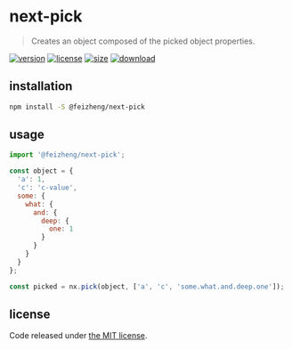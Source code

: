 # next-pick
> Creates an object composed of the picked object properties.

[![version][version-image]][version-url]
[![license][license-image]][license-url]
[![size][size-image]][size-url]
[![download][download-image]][download-url]

## installation
```bash
npm install -S @feizheng/next-pick
```

## usage
```js
import '@feizheng/next-pick';

const object = {
  'a': 1,
  'c': 'c-value',
  some: {
    what: {
      and: {
        deep: {
          one: 1
        }
      }
    }
  }
};

const picked = nx.pick(object, ['a', 'c', 'some.what.and.deep.one']);
```

## license
Code released under [the MIT license](https://github.com/afeiship/next-pick/blob/master/LICENSE.txt).

[version-image]: https://img.shields.io/npm/v/@feizheng/next-pick
[version-url]: https://npmjs.org/package/@feizheng/next-pick

[license-image]: https://img.shields.io/npm/l/@feizheng/next-pick
[license-url]: https://github.com/afeiship/next-pick/blob/master/LICENSE.txt

[size-image]: https://img.shields.io/bundlephobia/minzip/@feizheng/next-pick
[size-url]: https://github.com/afeiship/next-pick/blob/master/dist/next-pick.min.js

[download-image]: https://img.shields.io/npm/dm/@feizheng/next-pick
[download-url]: https://www.npmjs.com/package/@feizheng/next-pick
